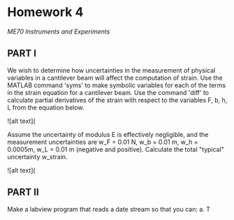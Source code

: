 # Homework 4
*ME70 Instruments and Experiments*

## PART I
We wish to determine how uncertainties in the measurement of physical variables in a cantilever beam will affect the computation of strain. Use the MATLAB command 'syms' to make symbolic variables for each of the terms in the strain equation for a cantilever beam. Use the command 'diff' to calculate partial derivatives of the strain with respect to the variables F, b, h, L from the equation below.

![alt text](

Assume the uncertainty of modulus E is effectively negligible, and the measurement uncertainties are w_F = 0.01 N, w_b = 0.01 m, w_h = 0.0005m, w_L = 0.01 m (negative and positive). Calculate the total "typical" uncertainty w_strain.

![alt text](

## PART II
Make a labview program that reads a date stream so that you can:
a. T
